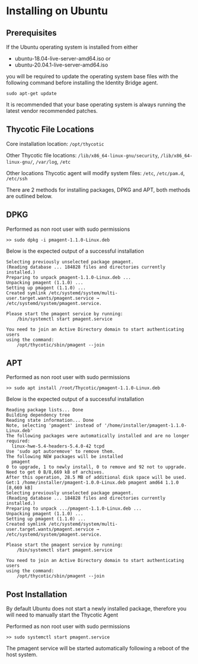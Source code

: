 [title]: # (Ubuntu)
[tags]: # (setup)
[priority]: # (6)
# Installing on Ubuntu

## Prerequisites

If the Ubuntu operating system is installed from either

* ubuntu-18.04-live-server-amd64.iso or
* ubuntu-20.04.1-live-server-amd64.iso

you will be required to update the operating system base files with the following command before installing the Identity Bridge agent.

`sudo apt-get update`

It is recommended that your base operating system is always running the latest vendor recommended patches.

## Thycotic File Locations

Core installation location: `/opt/thycotic`

Other Thycotic file locations: `/lib/x86_64-linux-gnu/security`, `/lib/x86_64-linux-gnu/`, `/var/log`, `/etc`

Other locations Thycotic agent will modify system files: `/etc`, `/etc/pam.d`, `/etc/ssh`

There are 2 methods for installing packages, DPKG and APT, both methods are outlined below.

## DPKG

Performed as non root user with sudo permissions

`>> sudo dpkg -i pmagent-1.1.0-Linux.deb`

Below is the expected output of a successful installation

```
Selecting previously unselected package pmagent.
(Reading database ... 184828 files and directories currently installed.)
Preparing to unpack pmagent-1.1.0-Linux.deb ...
Unpacking pmagent (1.1.0) ...
Setting up pmagent (1.1.0) ...
Created symlink /etc/systemd/system/multi-user.target.wants/pmagent.service → /etc/systemd/system/pmagent.service.

Please start the pmagent service by running:
    /bin/systemctl start pmagent.service

You need to join an Active Directory domain to start authenticating users
using the command:
    /opt/thycotic/sbin/pmagent --join
```

## APT

Performed as non root user with sudo permissions

`>> sudo apt install /root/Thycotic/pmagent-1.1.0-Linux.deb`

Below is the expected output of a successful installation

```
Reading package lists... Done
Building dependency tree
Reading state information... Done
Note, selecting 'pmagent' instead of '/home/installer/pmagent-1.1.0-Linux.deb'
The following packages were automatically installed and are no longer required:
  linux-hwe-5.4-headers-5.4.0-42 tcpd
Use 'sudo apt autoremove' to remove them.
The following NEW packages will be installed
  pmagent
0 to upgrade, 1 to newly install, 0 to remove and 92 not to upgrade.
Need to get 0 B/8,669 kB of archives.
After this operation, 28.5 MB of additional disk space will be used.
Get:1 /home/installer/pmagent-1.0.0-Linux.deb pmagent amd64 1.1.0 [8,669 kB]
Selecting previously unselected package pmagent.
(Reading database ... 184828 files and directories currently installed.)
Preparing to unpack .../pmagent-1.1.0-Linux.deb ...
Unpacking pmagent (1.1.0) ...
Setting up pmagent (1.1.0) ...
Created symlink /etc/systemd/system/multi-user.target.wants/pmagent.service → /etc/systemd/system/pmagent.service.

Please start the pmagent service by running:
    /bin/systemctl start pmagent.service

You need to join an Active Directory domain to start authenticating users
using the command:
    /opt/thycotic/sbin/pmagent --join
```

## Post Installation

By default Ubuntu does not start a newly installed package, therefore you will need to manually start the Thycotic Agent

Performed as non root user with sudo permissions

`>> sudo systemctl start pmagent.service`

The pmagent service will be started automatically following a reboot of the host system.
